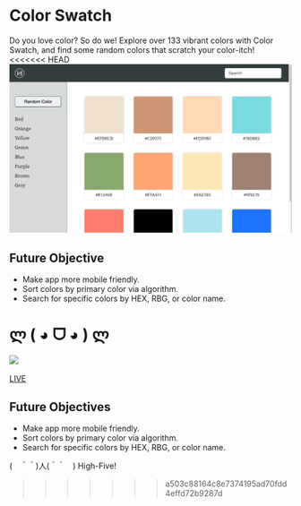 # Color Swatch
Do you love color?  So do we!  Explore over 133 vibrant colors with Color Swatch, and find some random colors that scratch your color-itch!
<<<<<<< HEAD
![](color-swatch-gif.gif)

## Future Objective
* Make app more mobile friendly.
* Sort colors by primary color via algorithm.
* Search for specific colors by HEX, RBG, or color name.


ლ ( ◕  ᗜ  ◕ ) ლ
=======

![](https://media3.giphy.com/media/sy9qzjyPzfi9NpkU3o/giphy.gif?cid=790b7611db5e09a6b41c2b1c8b8693d4e2313f0e8b5c2253&rid=giphy.gif)

[LIVE](https://kw-color-swatch.herokuapp.com/)

## Future Objectives
* Make app more mobile friendly.
* Sort colors by primary color via algorithm.
* Search for specific colors by HEX, RBG, or color name.

(　＾＾)人(＾＾　) 
High-Five!
>>>>>>> a503c88164c8e7374195ad70fdd4effd72b9287d
